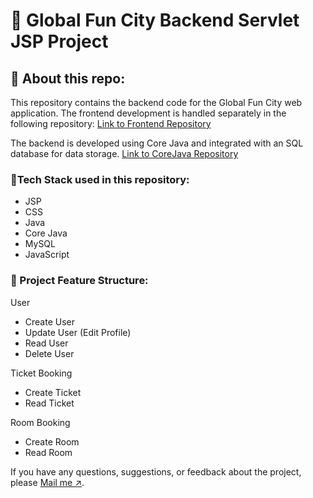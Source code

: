 # 🎡 Global Fun City Backend Servlet JSP Project

## 📖 About this repo:
This repository contains the backend code for the Global Fun City web application. The frontend development is handled separately in the following repository: [Link to Frontend Repository](https://github.com/vigneshwarvj/Global-Fun-City_Web_Project)

The backend is developed using Core Java and integrated with an SQL database for data storage. [Link to CoreJava Repository](https://github.com/vigneshwarvj/Global-Fun-City_CoreJava_Project)

### 🔨Tech Stack used in this repository:
* JSP
* CSS
* Java
* Core Java
* MySQL
* JavaScript

### 📃 Project Feature Structure:

User
* Create User
* Update User (Edit Profile)
* Read User
* Delete User

Ticket Booking
* Create Ticket
* Read Ticket

Room Booking
* Create Room
* Read Room

If you have any questions, suggestions, or feedback about the project, please [Mail me ↗️](mailto:vigneshwarjosephite@gmail.com). 
